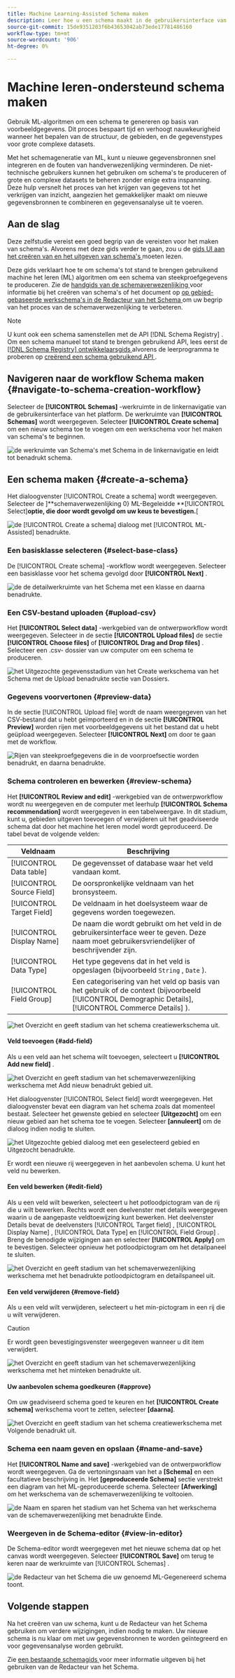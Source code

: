 ```yaml
---
title: Machine Learning-Assisted Schema maken
description: Leer hoe u een schema maakt in de gebruikersinterface van het Experience Platform.
source-git-commit: 15de9351203f6b43653042ab73ede17781486160
workflow-type: tm+mt
source-wordcount: '906'
ht-degree: 0%

---
```


# Machine leren-ondersteund schema maken

Gebruik ML-algoritmen om een schema te genereren op basis van voorbeeldgegevens. Dit proces bespaart tijd en verhoogt nauwkeurigheid wanneer het bepalen van de structuur, de gebieden, en de gegevenstypes voor grote complexe datasets.

Met het schemageneratie van ML, kunt u nieuwe gegevensbronnen snel integreren en de fouten van handverwezenlijking verminderen. De niet-technische gebruikers kunnen het gebruiken om schema&#39;s te produceren of grote en complexe datasets te beheren zonder enige extra inspanning. Deze hulp versnelt het proces van het krijgen van gegevens tot het verkrijgen van inzicht, aangezien het gemakkelijker maakt om nieuwe gegevensbronnen te combineren en gegevensanalyse uit te voeren.

## Aan de slag

Deze zelfstudie vereist een goed begrip van de vereisten voor het maken van schema&#39;s. Alvorens met deze gids verder te gaan, zou u de [ gids UI aan het creëren van en het uitgeven van schema&#39;s ](./resources/schemas.md) moeten lezen.

Deze gids verklaart hoe te om schema&#39;s tot stand te brengen gebruikend machine het leren (ML) algoritmen om een schema van steekproefgegevens te produceren. Zie de [ handgids van de schemaverwezenlijking ](https://experienceleague.adobe.com/en/docs/experience-platform/xdm/ui/resources/schemas#add-field-groups) voor informatie bij het creëren van schema&#39;s of het document op [ op gebied-gebaseerde werkschema&#39;s in de Redacteur van het Schema ](https://experienceleague.adobe.com/en/docs/experience-platform/xdm/ui/field-based-workflows) om uw begrip van het proces van de schemaverwezenlijking te verbeteren.

>[!NOTE]
>
>U kunt ook een schema samenstellen met de API [!DNL Schema Registry] . Om een schema manueel tot stand te brengen gebruikend API, lees eerst de [[!DNL Schema Registry]  ontwikkelaarsgids ](../api/getting-started.md) alvorens de leerprogramma te proberen op [ creërend een schema gebruikend API ](../tutorials/create-schema-api.md).

## Navigeren naar de workflow Schema maken {#navigate-to-schema-creation-workflow}

Selecteer de **[!UICONTROL Schemas]** -werkruimte in de linkernavigatie van de gebruikersinterface van het platform. De werkruimte van **[!UICONTROL Schemas]** wordt weergegeven. Selecteer **[!UICONTROL Create schema]** om een nieuw schema toe te voegen om een werkschema voor het maken van schema&#39;s te beginnen.

![ de werkruimte van Schema&#39;s met Schema in de linkernavigatie en leidt tot benadrukt schema.](../images/ui/ml-schema-creation/schemas-workspace-create-schema.png)

## Een schema maken {#create-a-schema}

Het dialoogvenster [!UICONTROL Create a schema] wordt weergegeven. Selecteer de ]**schemaverwezenlijking 0} ML-Begeleidde **[!UICONTROL Select]**optie, die door wordt gevolgd om uw keus te bevestigen.**[

![ de [!UICONTROL Create a schema] dialoog met [!UICONTROL ML- Assisted] benadrukte.](../images/ui/ml-schema-creation/use-sample-csv.png)

### Een basisklasse selecteren {#select-base-class}

De [!UICONTROL Create schema] -workflow wordt weergegeven. Selecteer een basisklasse voor het schema gevolgd door **[!UICONTROL Next]** .

![ de de detailwerkruimte van het Schema met een klasse en daarna benadrukte.](../images/ui/ml-schema-creation/select-base-class.png)

### Een CSV-bestand uploaden {#upload-csv}

Het **[!UICONTROL Select data]** -werkgebied van de ontwerpworkflow wordt weergegeven. Selecteer in de sectie **[!UICONTROL Upload files]** de sectie **[!UICONTROL Choose files]** of **[!UICONTROL Drag and Drop files]** . Selecteer een .csv- dossier van uw computer om een schema te produceren.

![ het Uitgezochte gegevensstadium van het Create werkschema van het Schema met de Upload benadrukte sectie van Dossiers.](../images/ui/ml-schema-creation/upload-files.png)

### Gegevens voorvertonen {#preview-data}

In de sectie [!UICONTROL Upload file] wordt de naam weergegeven van het CSV-bestand dat u hebt geïmporteerd en in de sectie **[!UICONTROL Preview]** worden rijen met voorbeeldgegevens uit het bestand dat u hebt geüpload weergegeven. Selecteer **[!UICONTROL Next]** om door te gaan met de workflow.

![ Rijen van steekproefgegevens die in de voorproefsectie worden benadrukt, en daarna benadrukte.](../images/ui/ml-schema-creation/preview-data.png)

### Schema controleren en bewerken {#review-schema}

Het **[!UICONTROL Review and edit]** -werkgebied van de ontwerpworkflow wordt nu weergegeven en de computer met leerhulp **[!UICONTROL Schema recommendation]** wordt weergegeven in een tabelweergave. In dit stadium, kunt u, gebieden uitgeven toevoegen of verwijderen uit het geadviseerde schema dat door het machine het leren model wordt geproduceerd. De tabel bevat de volgende velden:

| Veldnaam | Beschrijving |
|------------------|---------------------------------------------------------|
| [!UICONTROL Data table] | De gegevensset of database waar het veld vandaan komt. |
| [!UICONTROL Source Field] | De oorspronkelijke veldnaam van het bronsysteem. |
| [!UICONTROL Target Field] | De veldnaam in het doelsysteem waar de gegevens worden toegewezen. |
| [!UICONTROL Display Name] | De naam die wordt gebruikt om het veld in de gebruikersinterface weer te geven. Deze naam moet gebruikersvriendelijker of beschrijvender zijn. |
| [!UICONTROL Data Type] | Het type gegevens dat in het veld is opgeslagen (bijvoorbeeld `String` , `Date` ). |
| [!UICONTROL Field Group] | Een categorisering van het veld op basis van het gebruik of de context (bijvoorbeeld [!UICONTROL Demographic Details], [!UICONTROL Commerce Details] ). |

![ het Overzicht en geeft stadium van het schema creatiewerkschema uit.](../images/ui/ml-schema-creation/schema-recommendation.png)

#### Veld toevoegen {#add-field}

Als u een veld aan het schema wilt toevoegen, selecteert u **[!UICONTROL Add new field]** .

![ het Overzicht en geeft stadium van het schemaverwezenlijking werkschema met Add nieuw benadrukt gebied uit.](../images/ui/ml-schema-creation/add-new-field.png)

Het dialoogvenster [!UICONTROL Select field] wordt weergegeven. Het dialoogvenster bevat een diagram van het schema zoals dat momenteel bestaat. Selecteer het gewenste gebied en selecteer **[Uitgezocht]** om een nieuw gebied aan het schema toe te voegen. Selecteer **[annuleert]** om de dialoog indien nodig te sluiten.

![ het Uitgezochte gebied dialoog met een geselecteerd gebied en Uitgezocht benadrukte.](../images/ui/ml-schema-creation/select-field-dialog.png)

Er wordt een nieuwe rij weergegeven in het aanbevolen schema. U kunt het veld nu bewerken.

#### Een veld bewerken {#edit-field}

Als u een veld wilt bewerken, selecteert u het potloodpictogram van de rij die u wilt bewerken. Rechts wordt een deelvenster met details weergegeven waarin u de aangepaste veldtoewijzing kunt bewerken. Het deelvenster Details bevat de deelvensters [!UICONTROL Target field] , [!UICONTROL Display Name] , [!UICONTROL Data Type] en [!UICONTROL Field Group] . Breng de benodigde wijzigingen aan en selecteer **[!UICONTROL Apply]** om te bevestigen. Selecteer opnieuw het potloodpictogram om het detailpaneel te sluiten.

![ het Overzicht en geeft stadium van het schemaverwezenlijking werkschema met het benadrukte potloodpictogram en detailspaneel uit.](../images/ui/ml-schema-creation/edit-field.png)

#### Een veld verwijderen {#remove-field}

Als u een veld wilt verwijderen, selecteert u het min-pictogram in een rij die u wilt verwijderen.

>[!CAUTION]
>
>Er wordt geen bevestigingsvenster weergegeven wanneer u dit item verwijdert.

![ het Overzicht en geeft stadium van het schemaverwezenlijking werkschema met het minteken benadrukte uit.](../images/ui/ml-schema-creation/remove-field.png)

#### Uw aanbevolen schema goedkeuren {#approve}

Om uw geadviseerd schema goed te keuren en het **[!UICONTROL Create schema]** werkschema voort te zetten, selecteer **[daarna]**.

![ het Overzicht en geeft stadium van het schema creatiewerkschema met Volgende benadrukt uit.](../images/ui/ml-schema-creation/next.png)

### Schema een naam geven en opslaan {#name-and-save}

Het **[!UICONTROL Name and save]** -werkgebied van de ontwerpworkflow wordt weergegeven. Ga de vertoningsnaam van het a **[Schema]** en een facultatieve beschrijving in. Het **[geproduceerde Schema]** sectie verstrekt een diagram van het ML-geproduceerde schema. Selecteer **[Afwerking]** om het werkschema van de schemaverwezenlijking te voltooien.

![ de Naam en sparen het stadium van het Schema van het werkschema van de schemaverwezenlijking met benadrukte Einde.](../images/ui/ml-schema-creation/name-and-save.png)

### Weergeven in de Schema-editor {#view-in-editor}

De Schema-editor wordt weergegeven met het nieuwe schema dat op het canvas wordt weergegeven. Selecteer **[!UICONTROL Save]** om terug te keren naar de werkruimte van [!UICONTROL Schemas] .

![ de Redacteur van het Schema die uw genoemd ML-Gegenereerd schema toont.](../images/ui/ml-schema-creation/schema-editor.png)

## Volgende stappen

Na het creëren van uw schema, kunt u de Redacteur van het Schema gebruiken om verdere wijzigingen, indien nodig te maken. Uw nieuwe schema is nu klaar om met uw gegevensbronnen te worden geïntegreerd en voor gegevensanalyse worden gebruikt.

Zie [ een bestaande schemagids ](https://experienceleague.adobe.com/en/docs/experience-platform/xdm/ui/resources/schemas#edit) voor meer informatie uitgeven bij het gebruiken van de Redacteur van het Schema.
